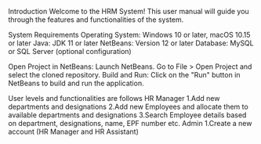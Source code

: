 Introduction
	Welcome to the HRM System! This user manual will guide you through the features and functionalities of the system.

System Requirements
	Operating System: Windows 10 or later, macOS 10.15 or later
	Java: JDK 11 or later
	NetBeans: Version 12 or later
	Database: MySQL or SQL Server (optional configuration)

Open Project in NetBeans:
	Launch NetBeans.
	Go to File > Open Project and select the cloned repository.
Build and Run:
	Click on the "Run" button in NetBeans to build and run the application.

User levels and functionalities are follows 
HR Manager
	1.Add new departments and designations 
	2.Add new Employees and allocate them to available departments and designations
	3.Search Employee details based on department, designations, name, EPF number etc.
Admin
	1.Create a new account (HR Manager and HR Assistant)
